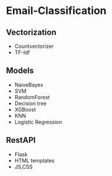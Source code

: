 # Email-Classification

## Vectorization 
- Countvectorizer
- TF-Idf
## Models
- NaiveBayes
- SVM
- RandomForest
- Decision tree
- XGBoost
- KNN
- Logistic Regression

## RestAPI
- Flask
- HTML templates
- JS,CSS 
